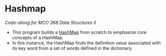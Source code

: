 # Hashmap

*Code-along for MCO 368 Data Structures II* 
* This program builds a [HashMap](https://docs.oracle.com/javase/8/docs/api/java/util/HashMap.html) from scratch to emphasize core concepts of a HashMap.  
* In this instance, the HashMap finds the definition value associated with its key word from a set of words defined in the dictionary.
 